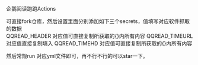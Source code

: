 企鹅阅读跑跑Actions

可直接fork仓库，然后设置里面分别添加如下三个secrets，值填写对应软件抓取的数据       
QQREAD_HEADER     对应值可直接复制所获取的{}内所有内容
QQREAD_TIMEURL    对应值直接复制填入
QQREAD_TIMEHD     对应值可直接复制所获取的{}内所有内容

然后常规run 对应yml文件即可，再不行不行的可以star一下。

